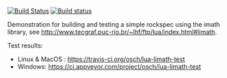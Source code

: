 [![Build Status](https://travis-ci.org/osch/lua-limath-test.png?branch=master)](https://travis-ci.org/osch/lua-limath-test)
[![Build status](https://ci.appveyor.com/api/projects/status/ehpuwbb2x238o2u0/branch/master?svg=true)](https://ci.appveyor.com/project/osch/lua-limath-test/branch/master)


Demonstration for building and testing a simple rockspec using the imath library,
see http://www.tecgraf.puc-rio.br/~lhf/ftp/lua/index.html#limath.

Test results:
  * Linux & MacOS : https://travis-ci.org/osch/lua-limath-test
  * Windows: https://ci.appveyor.com/project/osch/lua-limath-test
  